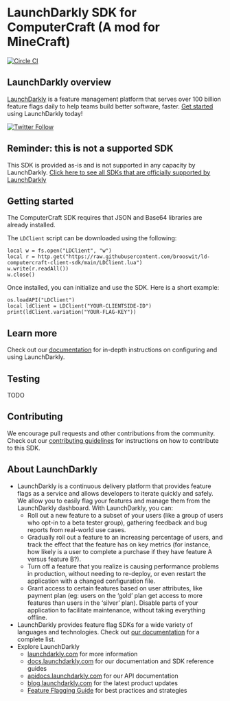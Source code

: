 # LaunchDarkly SDK for ComputerCraft (A mod for MineCraft)

[![Circle CI](https://circleci.com/gh/brooswit/ld-computercraft-client-sdk/tree/master.svg?style=svg)](https://circleci.com/gh/brooswit/ld-computercraft-client-sdk/tree/master)

## LaunchDarkly overview

[LaunchDarkly](https://www.launchdarkly.com) is a feature management platform that serves over 100 billion feature flags daily to help teams build better software, faster. [Get started](https://docs.launchdarkly.com/docs/getting-started) using LaunchDarkly today!

[![Twitter Follow](https://img.shields.io/twitter/follow/launchdarkly.svg?style=social&label=Follow&maxAge=2592000)](https://twitter.com/intent/follow?screen_name=launchdarkly)

## Reminder: this is not a supported SDK

This SDK is provided as-is and is not supported in any capacity by LaunchDarkly. [Click here to see all SDKs that are officially supported by LaunchDarkly](https://docs.launchdarkly.com/sdk#available-sdks)

## Getting started

The ComputerCraft SDK requires that JSON and Base64 libraries are already installed.

The `LDClient` script can be downloaded using the following:

```
local w = fs.open("LDClient", "w")
local r = http.get("https://raw.githubusercontent.com/brooswit/ld-computercraft-client-sdk/main/LDClient.lua")
w.write(r.readAll())
w.close()
```

Once installed, you can initialize and use the SDK. Here is a short example:

```
os.loadAPI("LDClient")
local ldClient = LDClient("YOUR-CLIENTSIDE-ID")
print(ldClient.variation("YOUR-FLAG-KEY"))
```

## Learn more

Check out our [documentation](https://docs.launchdarkly.com) for in-depth instructions on configuring and using LaunchDarkly.

## Testing

TODO

## Contributing

We encourage pull requests and other contributions from the community. Check out our [contributing guidelines](CONTRIBUTING.md) for instructions on how to contribute to this SDK.

## About LaunchDarkly

* LaunchDarkly is a continuous delivery platform that provides feature flags as a service and allows developers to iterate quickly and safely. We allow you to easily flag your features and manage them from the LaunchDarkly dashboard.  With LaunchDarkly, you can:
    * Roll out a new feature to a subset of your users (like a group of users who opt-in to a beta tester group), gathering feedback and bug reports from real-world use cases.
    * Gradually roll out a feature to an increasing percentage of users, and track the effect that the feature has on key metrics (for instance, how likely is a user to complete a purchase if they have feature A versus feature B?).
    * Turn off a feature that you realize is causing performance problems in production, without needing to re-deploy, or even restart the application with a changed configuration file.
    * Grant access to certain features based on user attributes, like payment plan (eg: users on the ‘gold’ plan get access to more features than users in the ‘silver’ plan). Disable parts of your application to facilitate maintenance, without taking everything offline.
* LaunchDarkly provides feature flag SDKs for a wide variety of languages and technologies. Check out [our documentation](https://docs.launchdarkly.com/docs) for a complete list.
* Explore LaunchDarkly
    * [launchdarkly.com](https://www.launchdarkly.com/ "LaunchDarkly Main Website") for more information
    * [docs.launchdarkly.com](https://docs.launchdarkly.com/  "LaunchDarkly Documentation") for our documentation and SDK reference guides
    * [apidocs.launchdarkly.com](https://apidocs.launchdarkly.com/  "LaunchDarkly API Documentation") for our API documentation
    * [blog.launchdarkly.com](https://blog.launchdarkly.com/  "LaunchDarkly Blog Documentation") for the latest product updates
    * [Feature Flagging Guide](https://github.com/launchdarkly/featureflags/  "Feature Flagging Guide") for best practices and strategies
